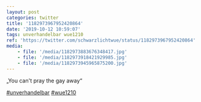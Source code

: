 ```yaml
---
layout: post
categories: twitter
title: '1182973967952420864'
date: '2019-10-12 10:59:07'
tags: unverhandelbar wue1210
ref: 'https://twitter.com/schwarzlichtwue/status/1182973967952420864'
media:
    - file: '/media/1182973883676348417.jpg'
    - file: '/media/1182973918421929985.jpg'
    - file: '/media/1182973945965875200.jpg'
---
```

„You can't pray the gay away“

[#unverhandelbar](/t/unverhandelbar) [#wue1210](/t/wue1210) 